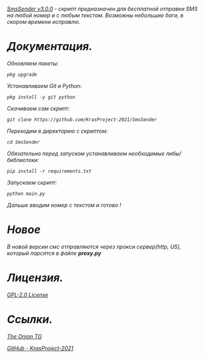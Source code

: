 

<em>
<p><a href="https://github.com/KrasProject-2021/SmsSender">SmsSender v3.0.0</a> - скрипт предназначен для бесплатной отправки SMS на любой номер и с любым текстом. Возможны небольшие баги, в скором времени исправлю.</p>

<h1>Документация.</h1>
<p>Обновляем пакеты:</p>
<p><pre><code>pkg upgrade</code></pre></p>

<p>Устанавливаем Git и Python:</p>
<p><pre><code>pkg install -y git python</code></pre></p>

<p>Скачиваем сам скрипт:</p>
<p><pre><code>git clone https://github.com/KrasProject-2021/SmsSender</code></pre></p>

<p>Переходим в директорию с скриптом:</p>
<p><pre><code>cd SmsSender</code></pre></p>

<p>Обязательно перед запуском устанавливаем необходимые либы/библиотеки:</p>
<p><pre><code>pip install -r requirements.txt</code></pre></p>

<p>Запускаем скрипт:</p>
<p><pre><code>python main.py</code></pre></code>

<p>Дальше вводим номер с текстом и готово !</p>

<h1>Новое</h1>
<p>В новой версии смс отправляются через прокси сервер(http, US), который парсятся в файле <strong>proxy.py</strong></p>

<h1>Лицензия.</h1>
<p><a href="https://github.com/KrasProject-2021/SmsSender/blob/main/LICENSE">GPL-2.0 License</a></p>

<h1>Ссылки.</h1>
<p><a href="https://t.me/the_onion_tg">The Onion TG</a></p>
<p><a href="https://github.com/KrasProject-2021">GitHub - KrasProject-2021</a></p>
</em>

